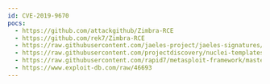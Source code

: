 ```yaml
---
id: CVE-2019-9670
pocs:
  - https://github.com/attackgithub/Zimbra-RCE
  - https://github.com/rek7/Zimbra-RCE
  - https://raw.githubusercontent.com/jaeles-project/jaeles-signatures/master/cves/zimbra-rce-cve-2019-9670.yaml
  - https://raw.githubusercontent.com/projectdiscovery/nuclei-templates/master/cves/CVE-2019-9670.yaml
  - https://raw.githubusercontent.com/rapid7/metasploit-framework/master/modules/exploits/linux/http/zimbra_xxe_rce.rb
  - https://www.exploit-db.com/raw/46693
---
```


